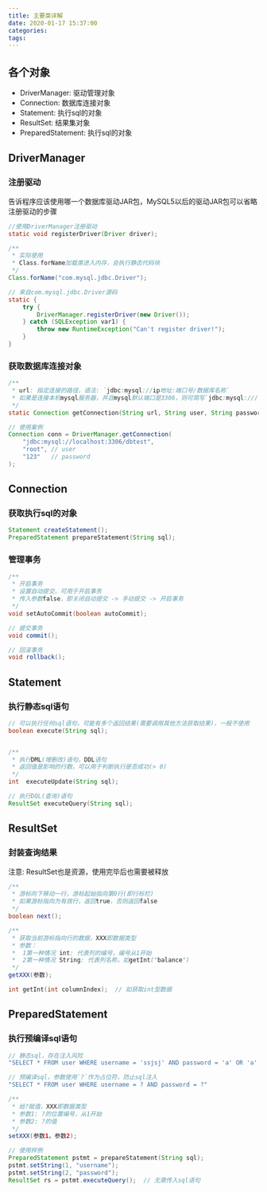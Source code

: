 ```yaml
---
title: 主要类详解
date: 2020-01-17 15:37:00
categories: 
tags:
---
```

## 各个对象
- DriverManager: 驱动管理对象
- Connection: 数据库连接对象
- Statement: 执行sql的对象
- ResultSet: 结果集对象
- PreparedStatement: 执行sql的对象

## DriverManager
### 注册驱动
告诉程序应该使用哪一个数据库驱动JAR包，MySQL5以后的驱动JAR包可以省略注册驱动的步骤

```java
//使用DriverManager注册驱动
static void registerDriver​(Driver driver);

/** 
 * 实际使用
 * Class.forName加载类进入内存，会执行静态代码块
 */
Class.forName("com.mysql.jdbc.Driver");

// 来自com.mysql.jdbc.Driver源码
static {
    try {
        DriverManager.registerDriver(new Driver());
    } catch (SQLException var1) {
        throw new RuntimeException("Can't register driver!");
    }
}
```

### 获取数据库连接对象
```java
/**
 * url: 指定连接的路径，语法: `jdbc:mysql://ip地址:端口号/数据库名称` 
 * 如果是连接本机mysql服务器，并且mysql默认端口是3306，则可简写`jdbc:mysql:///数据库名称` 
 */
static Connection getConnection​(String url, String user, String password);   

// 使用案例
Connection conn = DriverManager.getConnection(
    "jdbc:mysql://localhost:3306/dbtest",
    "root", // user
    "123"   // password
);
```

## Connection
### 获取执行sql的对象
```java
Statement createStatement();
PreparedStatement prepareStatement​(String sql);
```

### 管理事务
```java
/** 
 * 开启事务
 * 设置自动提交，可用于开启事务
 * 传入参数false，即关闭自动提交 -> 手动提交 -> 开启事务
 */
void setAutoCommit​(boolean autoCommit);  

// 提交事务
void commit();

// 回滚事务
void rollback();
```

## Statement
### 执行静态sql语句
```java
// 可以执行任何sql语句，可能有多个返回结果(需要调用其他方法获取结果)，一般不使用
boolean execute​(String sql);  


/** 
 * 执行DML(增删改)语句，DDL语句
 * 返回值是影响的行数，可以用于判断执行是否成功(> 0)
 */
int  executeUpdate​(String sql);

// 执行DQL(查询)语句
ResultSet executeQuery​(String sql);
```

## ResultSet
### 封装查询结果
注意: ResultSet也是资源，使用完毕后也需要被释放

```java
/** 
 * 游标向下移动一行，游标起始指向第0行(即行标栏)
 * 如果游标指向为有效行，返回true，否则返回false
 */
boolean next();

/** 
 * 获取当前游标指向行的数据，XXX即数据类型
 * 参数：
 *  1第一种情况 int: 代表列的编号，编号从1开始
 *  2第一种情况 String: 代表列名称，如getInt("balance")
 */
getXXX(参数);

int getInt​(int columnIndex);  // 如获取int型数据
```

## PreparedStatement
### 执行预编译sql语句
```java
// 静态sql，存在注入风险
"SELECT * FROM user WHERE username = 'ssjsj' AND password = 'a' OR 'a' = 'a'"

// 预编译sql，参数使用`?`作为占位符，防止sql注入
"SELECT * FROM user WHERE username = ? AND password = ?"

/** 
 * 给?赋值，XXX即数据类型
 * 参数1: ?的位置编号，从1开始
 * 参数2: ?的值
 */
setXXX(参数1，参数2);

// 使用样例
PreparedStatement pstmt = prepareStatement​(String sql);
pstmt.setString(1, "username");
pstmt.setString(2, "password");
ResultSet rs = pstmt.executeQuery​();  // 无需传入sql语句
```



